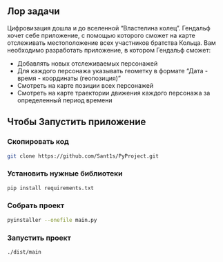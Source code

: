 ## Лор задачи
Цифровизация дошла и до вселенной “Властелина колец”. Гендальф хочет себе
приложение, с помощью которого сможет на карте отслеживать местоположение
всех участников братства Кольца.
Вам необходимо разработать приложение, в котором Гендальф сможет:
- Добавлять новых отслеживаемых персонажей
- Для каждого персонажа указывать геометку в формате “Дата - время -
координаты (геопозиция)”
- Смотреть на карте позиции всех персонажей
- Смотреть на карте траектории движения каждого персонажа за определенный
период времени
## Чтобы Запустить приложение
### Скопировать код
```bash
git clone https://github.com/Sant1s/PyProject.git
```
### Установить нужные библиотеки
```bash
pip install requirements.txt
```
### Собрать проект
```bash
pyinstaller --onefile main.py
```
### Запустить проект
```bash
./dist/main
```

